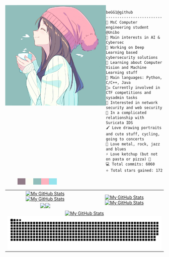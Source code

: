 
<img align="left" src="https://github.com/beGG1/beGG1/blob/main/cropped.jpg" alt="Unfortunately I didn't find the author of the pic, feel to open a pull request if found" width="320" /> 

```
beGG1@github
-------------------------
🏫 MsC Computer engineering student @Unibo
🔎 Main interests in AI & Cybersec
🔭 Working on Deep Learning based cybersecurity solutions
🌱 Learning about Computer Vision and Machine Learning stuff
🌟 Main languages: Python, C/C++, Java 
🏴‍☠️ Currently involved in CTF competitions and sysadmin tasks
🚩 Interested in network security and web security
💖 In a complicated relationship with Suricata IDS
🖌️ Love drawing portraits and cute stuff, cycling, going to concerts
🎵 Love metal, rock, jazz and blues
⚡ Love ketchup (but not on pasta or pizza) 🍅
💻 Total commits: 6060
⭐ Total stars gained: 172
```
<p align="left">
  &nbsp; &nbsp; &nbsp; &nbsp; &nbsp;
<img alt="#917b88" src="https://raw.githubusercontent.com/beGG1/beGG1/main/img/917b88.png" width="25" height="20" /><img alt="#fdfef6" src="https://raw.githubusercontent.com/beGG1/beGG1/main/img/fdfef6.png" width="25" height="20" /><img alt="#91bebb" src="https://raw.githubusercontent.com/beGG1/beGG1/main/img/91bebb.png" width="25" height="20" /><img alt="#feb2bf" src="https://raw.githubusercontent.com/beGG1/beGG1/main/img/feb2bf.png" width="25" height="20" /><img alt="#95e3ed" src="https://raw.githubusercontent.com/beGG1/beGG1/main/img/95e3ed.png" width="25" height="20" />
</p>

<table>
    <tr>
        <td align="center"><a href="https://github.com/beGG1#gh-light-mode-only"><img src="https://github-readme-stats.vercel.app/api?username=beGG1&show_icons=true&theme=default&include_all_commits=true#gh-light-mode-only" alt="My GitHub Stats"/></a>
        <a href="https://github.com/beGG1#gh-dark-mode-only"><img src="https://github-readme-stats.vercel.app/api?username=beGG1&show_icons=true&theme=tokyonight&include_all_commits=true#gh-dark-mode-only" alt="My GitHub Stats"/></a></td>
        <td rowspan="2" align="center"><a href="https://github.com/beGG1#gh-light-mode-only"><img src="https://github-readme-stats.vercel.app/api/top-langs/?username=beGG1&theme=default&langs_count=8#gh-light-mode-only" alt="My GitHub Stats"/></a><a href="https://github.com/beGG1#gh-dark-mode-only"><img src="https://github-readme-stats.vercel.app/api/top-langs/?username=beGG1&theme=tokyonight&langs_count=8#gh-dark-mode-only" alt="My GitHub Stats"/></a></td>
    </tr>
    <tr>
        <td align="center"><a href="https://github.com/beGG1#gh-light-mode-only"><img src="https://github-readme-streak-stats.herokuapp.com/?user=beGG1&theme=default"/></a><a href="https://github.com/beGG1#gh-dark-mode-only"><img src="https://github-readme-streak-stats.herokuapp.com/?user=beGG1&theme=tokyonight"/></a></td>
    </tr>
    <tr>
        <td colspan="2" align="center"><a href="https://github.com/beGG1#gh-light-mode-only"><img src="https://raw.githubusercontent.com/beGG1/beGG1/output/github-contribution-grid-snake-default.svg#gh-light-mode-only" alt="My GitHub Stats"/></a><a href="https://github.com/beGG1#gh-dark-mode-only"><img src="https://raw.githubusercontent.com/beGG1/beGG1/output/github-contribution-grid-snake-dark.svg#gh-dark-mode-only" alt="My GitHub Stats"/></a></td>
    </tr>
</table>
